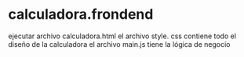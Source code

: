 # calculadora.frondend

ejecutar archivo calculadora.html
el archivo style. css contiene todo el diseño de la calculadora
el archivo main.js tiene la lógica de negocio        
